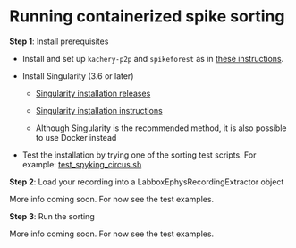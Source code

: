 # Running containerized spike sorting

**Step 1**: Install prerequisites

* Install and set up `kachery-p2p` and `spikeforest` as in [these instructions](./download-spikeforest-data.md).

* Install Singularity (3.6 or later)

    - [Singularity installation releases](https://sylabs.io/singularity/)

    - [Singularity installation instructions](https://sylabs.io/guides/3.0/user-guide/installation.html)

    - Although Singularity is the recommended method, it is also possible to use Docker instead

* Test the installation by trying one of the sorting test scripts. For example: [test_spyking_circus.sh](../examples/sorting/test_spyking_circus.sh)

**Step 2**: Load your recording into a LabboxEphysRecordingExtractor object

More info coming soon. For now see the test examples.

**Step 3**: Run the sorting

More info coming soon. For now see the test examples.

